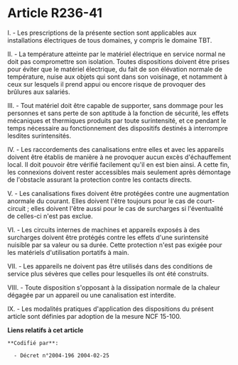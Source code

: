 # Article R236-41

I. - Les prescriptions de la présente section sont applicables aux installations électriques de tous domaines, y compris le
domaine TBT.

II. - La température atteinte par le matériel électrique en service normal ne doit pas compromettre son isolation. Toutes
dispositions doivent être prises pour éviter que le matériel électrique, du fait de son élévation normale de température,
nuise aux objets qui sont dans son voisinage, et notamment à ceux sur lesquels il prend appui ou encore risque de provoquer
des brûlures aux salariés.

III. - Tout matériel doit être capable de supporter, sans dommage pour les personnes et sans perte de son aptitude à la
fonction de sécurité, les effets mécaniques et thermiques produits par toute surintensité, et ce pendant le temps nécessaire
au fonctionnement des dispositifs destinés à interrompre lesdites surintensités.

IV. - Les raccordements des canalisations entre elles et avec les appareils doivent être établis de manière à ne provoquer
aucun excès d'échauffement local. Il doit pouvoir être vérifié facilement qu'il en est bien ainsi. A cette fin, les
connexions doivent rester accessibles mais seulement après démontage de l'obstacle assurant la protection contre les contacts
directs.

V. - Les canalisations fixes doivent être protégées contre une augmentation anormale du courant. Elles doivent l'être
toujours pour le cas de court-circuit ; elles doivent l'être aussi pour le cas de surcharges si l'éventualité de celles-ci
n'est pas exclue.

VI. - Les circuits internes de machines et appareils exposés à des surcharges doivent être protégés contre les effets d'une
surintensité nuisible par sa valeur ou sa durée. Cette protection n'est pas exigée pour les matériels d'utilisation portatifs
à main.

VII. - Les appareils ne doivent pas être utilisés dans des conditions de service plus sévères que celles pour lesquelles ils
ont été construits.

VIII. - Toute disposition s'opposant à la dissipation normale de la chaleur dégagée par un appareil ou une canalisation est
interdite.

IX. - Les modalités pratiques d'application des dispositions du présent article sont définies par adoption de la mesure NCF
15-100.

**Liens relatifs à cet article**

	**Codifié par**:

	  - Décret n°2004-196 2004-02-25

